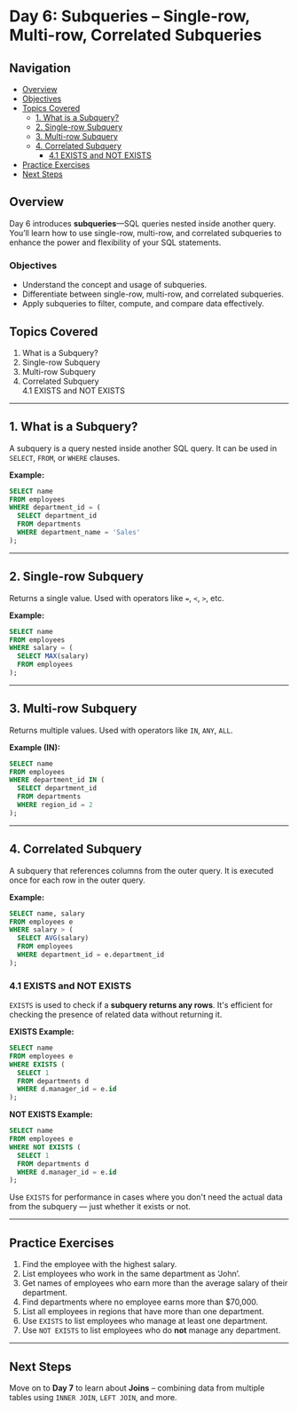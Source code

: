 # Day 6: Subqueries – Single-row, Multi-row, Correlated Subqueries

## Navigation
- [Overview](#overview)
- [Objectives](#objectives)
- [Topics Covered](#topics-covered)
  - [1. What is a Subquery?](#1-what-is-a-subquery)
  - [2. Single-row Subquery](#2-single-row-subquery)
  - [3. Multi-row Subquery](#3-multi-row-subquery)
  - [4. Correlated Subquery](#4-correlated-subquery)
    - [4.1 EXISTS and NOT EXISTS](#41-exists-and-not-exists)
- [Practice Exercises](#practice-exercises)
- [Next Steps](#next-steps)

## Overview
Day 6 introduces **subqueries**—SQL queries nested inside another query. You’ll learn how to use single-row, multi-row, and correlated subqueries to enhance the power and flexibility of your SQL statements.

### Objectives
- Understand the concept and usage of subqueries.
- Differentiate between single-row, multi-row, and correlated subqueries.
- Apply subqueries to filter, compute, and compare data effectively.

## Topics Covered
1. What is a Subquery?  
2. Single-row Subquery  
3. Multi-row Subquery  
4. Correlated Subquery  
   4.1 EXISTS and NOT EXISTS

---

## 1. What is a Subquery?
A subquery is a query nested inside another SQL query. It can be used in `SELECT`, `FROM`, or `WHERE` clauses.

**Example:**
```sql
SELECT name
FROM employees
WHERE department_id = (
  SELECT department_id
  FROM departments
  WHERE department_name = 'Sales'
);
```

---

## 2. Single-row Subquery
Returns a single value. Used with operators like `=`, `<`, `>`, etc.

**Example:**
```sql
SELECT name
FROM employees
WHERE salary = (
  SELECT MAX(salary)
  FROM employees
);
```

---

## 3. Multi-row Subquery
Returns multiple values. Used with operators like `IN`, `ANY`, `ALL`.

**Example (IN):**
```sql
SELECT name
FROM employees
WHERE department_id IN (
  SELECT department_id
  FROM departments
  WHERE region_id = 2
);
```

---

## 4. Correlated Subquery
A subquery that references columns from the outer query. It is executed once for each row in the outer query.

**Example:**
```sql
SELECT name, salary
FROM employees e
WHERE salary > (
  SELECT AVG(salary)
  FROM employees
  WHERE department_id = e.department_id
);
```

### 4.1 EXISTS and NOT EXISTS
`EXISTS` is used to check if a **subquery returns any rows**. It's efficient for checking the presence of related data without returning it.

**EXISTS Example:**
```sql
SELECT name
FROM employees e
WHERE EXISTS (
  SELECT 1
  FROM departments d
  WHERE d.manager_id = e.id
);
```

**NOT EXISTS Example:**
```sql
SELECT name
FROM employees e
WHERE NOT EXISTS (
  SELECT 1
  FROM departments d
  WHERE d.manager_id = e.id
);
```

Use `EXISTS` for performance in cases where you don't need the actual data from the subquery — just whether it exists or not.

---

## Practice Exercises
1. Find the employee with the highest salary.
2. List employees who work in the same department as ‘John’.
3. Get names of employees who earn more than the average salary of their department.
4. Find departments where no employee earns more than $70,000.
5. List all employees in regions that have more than one department.
6. Use `EXISTS` to list employees who manage at least one department.
7. Use `NOT EXISTS` to list employees who do **not** manage any department.

---

## Next Steps
Move on to **Day 7** to learn about **Joins** – combining data from multiple tables using `INNER JOIN`, `LEFT JOIN`, and more.

